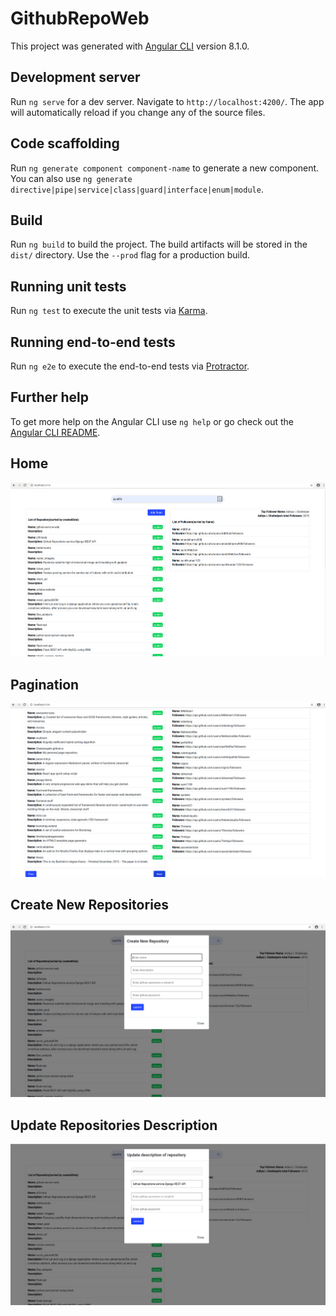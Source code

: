 # GithubRepoWeb

This project was generated with [Angular CLI](https://github.com/angular/angular-cli) version 8.1.0.

## Development server

Run `ng serve` for a dev server. Navigate to `http://localhost:4200/`. The app will automatically reload if you change any of the source files.

## Code scaffolding

Run `ng generate component component-name` to generate a new component. You can also use `ng generate directive|pipe|service|class|guard|interface|enum|module`.

## Build

Run `ng build` to build the project. The build artifacts will be stored in the `dist/` directory. Use the `--prod` flag for a production build.

## Running unit tests

Run `ng test` to execute the unit tests via [Karma](https://karma-runner.github.io).

## Running end-to-end tests

Run `ng e2e` to execute the end-to-end tests via [Protractor](http://www.protractortest.org/).

## Further help

To get more help on the Angular CLI use `ng help` or go check out the [Angular CLI README](https://github.com/angular/angular-cli/blob/master/README.md).

## Home
![alt text](https://github.com/sunil16/github-service-web/blob/master/src/assets/home.png?raw=true)


## Pagination
![alt text](https://github.com/sunil16/github-service-web/blob/master/src/assets/pagination.png?raw=true)


## Create New Repositories
![alt text](https://github.com/sunil16/github-service-web/blob/master/src/assets/create_repo.png?raw=true)


## Update Repositories Description
![alt text](https://github.com/sunil16/github-service-web/blob/master/src/assets/update_repo.png?raw=true)

